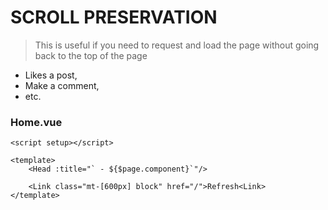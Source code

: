 # SCROLL PRESERVATION
> This is useful if you need to request and load the page without going back to the top of the page
- Likes a post,
- Make a comment,
- etc.

### Home.vue
```
<script setup></script>

<template>
    <Head :title="` - ${$page.component}`"/>

    <Link class="mt-[600px] block" href="/">Refresh<Link>
</template>
```